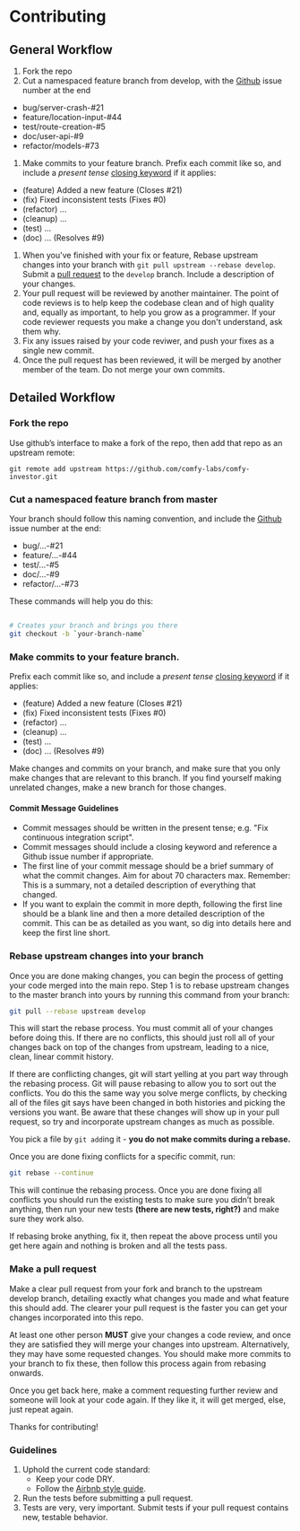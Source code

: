 # Contributing

## General Workflow

1. Fork the repo
1. Cut a namespaced feature branch from develop, with the [Github](https://github.com/comfy-labs/comfy-investor/issues)
   issue number at the end
  - bug/server-crash-#21
  - feature/location-input-#44
  - test/route-creation-#5
  - doc/user-api-#9
  - refactor/models-#73
1. Make commits to your feature branch. Prefix each commit like so, and include a *present tense*
   [closing keyword](https://help.github.com/articles/closing-issues-via-commit-messages/) if it applies:
  - (feature) Added a new feature (Closes #21)
  - (fix) Fixed inconsistent tests (Fixes #0)
  - (refactor) ...
  - (cleanup) ...
  - (test) ...
  - (doc) ... (Resolves #9)
1. When you've finished with your fix or feature, Rebase upstream changes into your branch with
   `git pull upstream --rebase develop`. Submit a [pull request](https://github.com/comfy-labs/comfy-investor)
   to the `develop` branch. Include a description of your changes.
1. Your pull request will be reviewed by another maintainer. The point of code
   reviews is to help keep the codebase clean and of high quality and, equally
   as important, to help you grow as a programmer. If your code reviewer
   requests you make a change you don't understand, ask them why.
1. Fix any issues raised by your code reviwer, and push your fixes as a single
   new commit.
1. Once the pull request has been reviewed, it will be merged by another member of the team. Do not merge your own commits.

## Detailed Workflow

### Fork the repo

Use github’s interface to make a fork of the repo, then add that repo as an upstream remote:

```
git remote add upstream https://github.com/comfy-labs/comfy-investor.git
```

### Cut a namespaced feature branch from master

Your branch should follow this naming convention, and include the [Github](https://github.com/comfy-labs/comfy-investor/issues)
issue number at the end:
  - bug/...-#21
  - feature/...-#44
  - test/...-#5
  - doc/...-#9
  - refactor/...-#73

These commands will help you do this:

``` bash

# Creates your branch and brings you there
git checkout -b `your-branch-name`
```

### Make commits to your feature branch.

Prefix each commit like so, and include a *present tense*
   [closing keyword](https://help.github.com/articles/closing-issues-via-commit-messages/) if it applies:
  - (feature) Added a new feature (Closes #21)
  - (fix) Fixed inconsistent tests (Fixes #0)
  - (refactor) ...
  - (cleanup) ...
  - (test) ...
  - (doc) ... (Resolves #9)

Make changes and commits on your branch, and make sure that you
only make changes that are relevant to this branch. If you find
yourself making unrelated changes, make a new branch for those
changes.

#### Commit Message Guidelines

- Commit messages should be written in the present tense; e.g. "Fix continuous
  integration script".
- Commit messages should include a closing keyword and reference a Github issue
  number if appropriate.
- The first line of your commit message should be a brief summary of what the
  commit changes. Aim for about 70 characters max. Remember: This is a summary,
  not a detailed description of everything that changed.
- If you want to explain the commit in more depth, following the first line should
  be a blank line and then a more detailed description of the commit. This can be
  as detailed as you want, so dig into details here and keep the first line short.

### Rebase upstream changes into your branch

Once you are done making changes, you can begin the process of getting
your code merged into the main repo. Step 1 is to rebase upstream
changes to the master branch into yours by running this command
from your branch:

```bash
git pull --rebase upstream develop
```

This will start the rebase process. You must commit all of your changes
before doing this. If there are no conflicts, this should just roll all
of your changes back on top of the changes from upstream, leading to a
nice, clean, linear commit history.

If there are conflicting changes, git will start yelling at you part way
through the rebasing process. Git will pause rebasing to allow you to sort
out the conflicts. You do this the same way you solve merge conflicts,
by checking all of the files git says have been changed in both histories
and picking the versions you want. Be aware that these changes will show
up in your pull request, so try and incorporate upstream changes as much
as possible.

You pick a file by `git add`ing it - **you do not make commits during a
rebase.**

Once you are done fixing conflicts for a specific commit, run:

```bash
git rebase --continue
```

This will continue the rebasing process. Once you are done fixing all
conflicts you should run the existing tests to make sure you didn’t break
anything, then run your new tests **(there are new tests, right?)** and
make sure they work also.

If rebasing broke anything, fix it, then repeat the above process until
you get here again and nothing is broken and all the tests pass.

### Make a pull request

Make a clear pull request from your fork and branch to the upstream develop
branch, detailing exactly what changes you made and what feature this
should add. The clearer your pull request is the faster you can get
your changes incorporated into this repo.

At least one other person **MUST** give your changes a code review, and once
they are satisfied they will merge your changes into upstream. Alternatively,
they may have some requested changes. You should make more commits to your
branch to fix these, then follow this process again from rebasing onwards.

Once you get back here, make a comment requesting further review and
someone will look at your code again. If they like it, it will get merged,
else, just repeat again.

Thanks for contributing!

### Guidelines

1. Uphold the current code standard:
    - Keep your code DRY.
    - Follow the [Airbnb style guide](https://github.com/airbnb/javascript).
1. Run the tests before submitting a pull request.
1. Tests are very, very important. Submit tests if your pull request contains
   new, testable behavior.